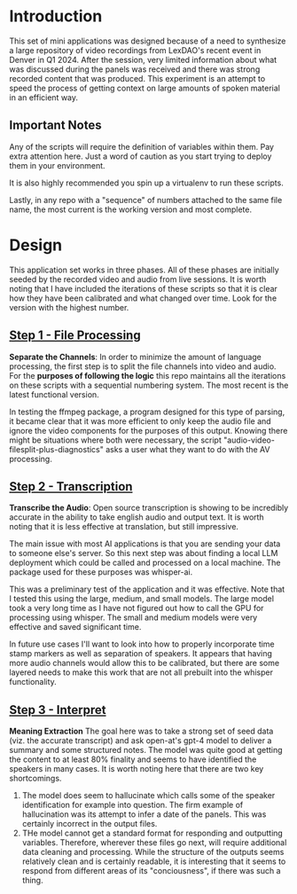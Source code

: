 # Introduction
This set of mini applications was designed because of a need to synthesize a large
repository of video recordings from LexDAO's recent event in Denver in Q1 2024.
After the session, very limited information about what was discussed during the panels was received and there was strong recorded content that was produced.  This experiment is an attempt to speed the process of getting context on large amounts of spoken material in an efficient way.

## Important Notes
Any of the scripts will require the definition of variables within them.  Pay extra attention here.  Just a word of caution as you start trying to deploy them in your environment.

It is also highly recommended you spin up a virtualenv to run these scripts. 

Lastly, in any repo with a "sequence" of numbers attached to the same file name, the most current is the working version and most complete.

# Design
This application set works in three phases.  All of these phases are initially seeded by the recorded video and audio from live sessions.  It is worth noting that I have included the iterations of these scripts so that it is clear how they have been calibrated and what changed over time.  Look for the version with the highest number.

## [Step 1 - File Processing](https://github.com/lexDAO/open-ai/tree/main/Step%201%20-%20File%20Processing)
**Separate the Channels**: 
In order to minimize the amount of language processing, the first step is to split the file channels into video and audio.  For the **purposes of following the logic** this repo maintains all the iterations on these scripts with a sequential numbering system.  The most recent is the latest functional version.  

In testing the ffmpeg package, a program designed for this type of parsing, it became clear that it was more efficient to only keep the audio file and ignore the video components for the purposes of this output.  Knowing there might be situations where both were necessary, the script "audio-video-filesplit-plus-diagnostics" asks a user what they want to do with the AV processing.

## [Step 2 - Transcription](https://github.com/lexDAO/open-ai/tree/main/Step%202%20-%20Transcription)
**Transcribe the Audio**:
Open source transcription is showing to be incredibly accurate in the ability to take english audio and output text.  It is worth noting that it is less effective at translation, but still impressive.  

The main issue with most AI applications is that you are sending your data to someone else's server.  So this next step was about finding a local LLM deployment which could be called and processed on a local machine.  The package used for these purposes was whisper-ai.

This was a preliminary test of the application and it was effective.  Note that I tested this using the large, medium, and small models.  The large model took a very long time as I have not figured out how to call the GPU for processing using whisper.  The small and medium models were very effective and saved significant time.  

In future use cases I'll want to look into how to properly incorporate time stamp markers as well as separation of speakers.  It appears that having more audio channels would allow this to be calibrated, but there are some layered needs to make this work that are not all prebuilt into the whisper functionality.

## [Step 3 - Interpret](https://github.com/lexDAO/open-ai/tree/main/Step%203%20-%20Interpret)
**Meaning Extraction**
The goal here was to take a strong set of seed data (viz. the accurate transcript) and ask open-at's gpt-4 model to deliver a summary and some structured notes.  The model was quite good at getting the content to at least 80% finality and seems to have identified the speakers in many cases.  It is worth noting here that there are two key shortcomings.  
1. The model does seem to hallucinate which calls some of the speaker identification for example into question.  The firm example of hallucination was its attempt to infer a date of the panels.  This was certainly incorrect in the output files.
2.  THe model cannot get a standard format for responding and outputting variables.  Therefore, wherever these files go next, will require additional data cleaning and processing.  While the structure of the outputs seems relatively clean and is certainly readable, it is interesting that it seems to respond from different areas of its "conciousness", if there was such a thing.
